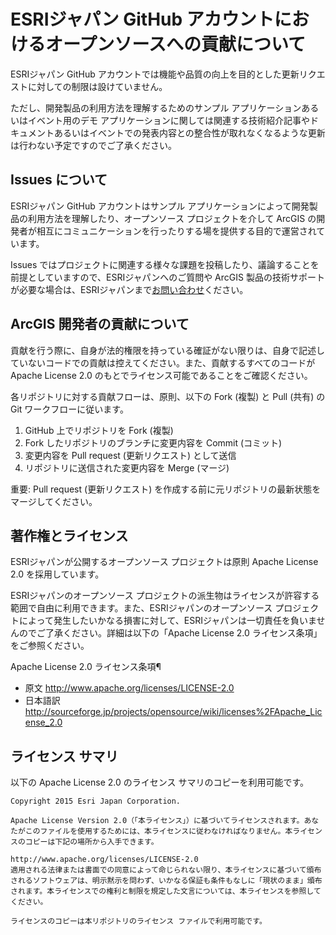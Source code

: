 ESRIジャパン GitHub アカウントにおけるオープンソースへの貢献について
=========================================

ESRIジャパン GitHub アカウントでは機能や品質の向上を目的とした更新リクエストに対しての制限は設けていません。

ただし、開発製品の利用方法を理解するためのサンプル アプリケーションあるいはイベント用のデモ アプリケーションに関しては関連する技術紹介記事やドキュメントあるいはイベントでの発表内容との整合性が取れなくなるような更新は行わない予定ですのでご了承ください。

Issues について
------

ESRIジャパン GitHub アカウントはサンプル アプリケーションによって開発製品の利用方法を理解したり、オープンソース プロジェクトを介して ArcGIS の開発者が相互にコミュニケーションを行ったりする場を提供する目的で運営されています。

Issues ではプロジェクトに関連する様々な課題を投稿したり、議論することを前提としていますので、ESRIジャパンへのご質問や ArcGIS 製品の技術サポートが必要な場合は、ESRIジャパンまで[お問い合わせ](https://esrij.smartseminar.jp/public/application/add/356?__CAMCID=JfKCrKCgLg-248&__CAMSID=fenbgxgfjGpd-85&__CAMVID=gcnYCfIekhgEG&_c_d=1)ください。

ArcGIS 開発者の貢献について
------------

貢献を行う際に、自身が法的権限を持っている確証がない限りは、自身で記述していないコードでの貢献は控えてください。また、貢献するすべてのコードが Apache License 2.0 のもとでライセンス可能であることをご確認ください。

各リポジトリに対する貢献フローは、原則、以下の Fork (複製) と Pull (共有) の Git ワークフローに従います。

 1. GitHub 上でリポジトリを Fork (複製)
 2. Fork したリポジトリのブランチに変更内容を Commit (コミット)
 3. 変更内容を Pull request (更新リクエスト) として送信
 4. リポジトリに送信された変更内容を Merge (マージ)

重要: Pull request (更新リクエスト) を作成する前に元リポジトリの最新状態をマージしてください。

著作権とライセンス
-----------------------

ESRIジャパンが公開するオープンソース プロジェクトは原則 Apache License 2.0 を採用しています。

ESRIジャパンのオープンソース プロジェクトの派生物はライセンスが許容する範囲で自由に利用できます。また、ESRIジャパンのオープンソース プロジェクトによって発生したいかなる損害に対して、ESRIジャパンは一切責任を負いませんのでご了承ください。詳細は以下の「Apache License 2.0 ライセンス条項」をご参照ください。

Apache License 2.0 ライセンス条項¶

* 原文 http://www.apache.org/licenses/LICENSE-2.0
* 日本語訳 http://sourceforge.jp/projects/opensource/wiki/licenses%2FApache_License_2.0

ライセンス サマリ
-----------------------

以下の Apache License 2.0 のライセンス サマリのコピーを利用可能です。

```
Copyright 2015 Esri Japan Corporation.

Apache License Version 2.0（「本ライセンス」）に基づいてライセンスされます。あなたがこのファイルを使用するためには、本ライセンスに従わなければなりません。本ライセンスのコピーは下記の場所から入手できます。

http://www.apache.org/licenses/LICENSE-2.0
適用される法律または書面での同意によって命じられない限り、本ライセンスに基づいて頒布されるソフトウェアは、明示黙示を問わず、いかなる保証も条件もなしに「現状のまま」頒布されます。本ライセンスでの権利と制限を規定した文言については、本ライセンスを参照してください。

ライセンスのコピーは本リポジトリのライセンス ファイルで利用可能です。
```
